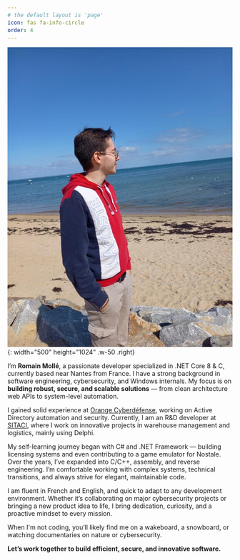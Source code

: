 ```yaml
---
# the default layout is 'page'
icon: fas fa-info-circle
order: 4
---
```

![Desktop View](/assets/img/Photo%20de%20profile.jpg){: width="500" height="1024" .w-50 .right}

I’m **Romain Mollé**, a passionate developer specialized in .NET Core 8 & C, currently based near Nantes from France. I have a strong background in software engineering, cybersecurity, and Windows internals. My focus is on **building robust, secure, and scalable solutions** — from clean architecture web APIs to system-level automation.

I gained solid experience at [Orange Cyberdéfense](https://www.orangecyberdefense.com), working on Active Directory automation and security. Currently, I am an R&D developer at [SITACI](https://www.sitaci.fr/),  where I work on innovative projects in warehouse management and logistics, mainly using Delphi.

My self-learning journey began with C# and .NET Framework — building licensing systems and even contributing to a game emulator for Nostale. Over the years, I’ve expanded into C/C++, assembly, and reverse engineering. I’m comfortable working with complex systems, technical transitions, and always strive for elegant, maintainable code.

I am fluent in French and English, and quick to adapt to any development environment. Whether it’s collaborating on major cybersecurity projects or bringing a new product idea to life, I bring dedication, curiosity, and a proactive mindset to every mission.

When I'm not coding, you’ll likely find me on a wakeboard, a snowboard, or watching documentaries on nature or cybersecurity.



**Let’s work together to build efficient, secure, and innovative software.**